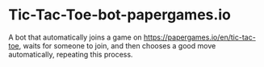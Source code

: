 # Tic-Tac-Toe-bot-papergames.io
A bot that automatically joins a game on https://papergames.io/en/tic-tac-toe, waits for someone to join, and then chooses a good move automatically, repeating this process.
